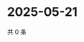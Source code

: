 # 2025-05-21

共 0 条

<!-- BEGIN ZHIHUVIDEO -->
<!-- 最后更新时间 Wed May 21 2025 16:15:49 GMT+0800 (China Standard Time) -->

<!-- END ZHIHUVIDEO -->
